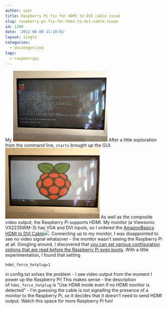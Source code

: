 ```yaml
---
author: user
title: Raspberry Pi fix for HDMI to DVI cable issue
slug: raspberry-pi-fix-for-hdmi-to-dvi-cable-issue
id: 1389
date: '2012-06-08 11:10:01'
layout: single
categories:
  - Uncategorized
tags:
  - raspberrypi
---
```


My [!["RPiText"](images/RPiText-300x225.jpg "Raspberry Pi in text mode")](images/RPiText.jpg) After a little exploration from the command line, `startx` brought up the GUI. [!["RPiX"](images/RPiX-300x225.jpg "Raspberry Pi running X")](images/RPiX.jpg) As well as the composite video output, the Raspberry Pi supports HDMI. My monitor (a Viewsonic VX2235WM-3) has VGA and DVI inputs, so I ordered the [AmazonBasics HDMI to DVI Cable](http://www.amazon.com/gp/product/B001TH7T2U/ref=as_li_ss_tl?ie=UTF8&tag=superpatterns-20&linkCode=as2&camp=1789&creative=390957&creativeASIN=B001TH7T2U)![](http://www.assoc-amazon.com/e/ir?t=superpatterns-20&l=as2&o=1&a=B001TH7T2U). Connecting up to my monitor, I was disappointed to see no video signal whatsover - the monitor wasn't seeing the Raspberry Pi at all. Googling around, I discovered that [you can set various configuration options that are read before the Raspberry Pi even boots](http://elinux.org/RPi_config.txt). With a little experimentation, I found that setting

```
hdmi_force_hotplug=1
```

in config.txt solves the problem - I see video output from the moment I power up the Raspberry Pi! This makes sense - the description of `hdmi_force_hotplug` is "Use HDMI mode even if no HDMI monitor is detected" - I'm guessing the cable is not signalling the presence of a monitor to the Raspberry Pi, so it decides that it doesn't need to send HDMI output. Watch this space for more Raspberry Pi fun!